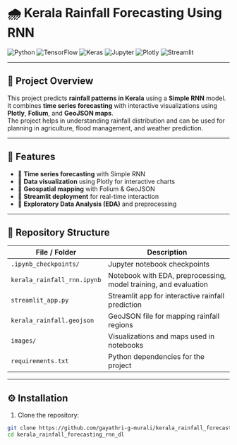 # 🌧️ Kerala Rainfall Forecasting Using RNN

![Python](https://img.shields.io/badge/Python-3.10-blue?style=flat-square&logo=python&logoColor=white)
![TensorFlow](https://img.shields.io/badge/TensorFlow-2.12-orange?style=flat-square&logo=tensorflow&logoColor=white)
![Keras](https://img.shields.io/badge/Keras-2.12-red?style=flat-square&logo=keras&logoColor=white)
![Jupyter](https://img.shields.io/badge/Jupyter-Notebook-orange?style=flat-square&logo=jupyter&logoColor=white)
![Plotly](https://img.shields.io/badge/Plotly-visualization-blue?style=flat-square&logo=plotly&logoColor=white)
![Streamlit](https://img.shields.io/badge/Streamlit-Deployed-red?style=flat-square&logo=streamlit&logoColor=white)

---

## 🌟 Project Overview
This project predicts **rainfall patterns in Kerala** using a **Simple RNN** model. It combines **time series forecasting** with interactive visualizations using **Plotly**, **Folium**, and **GeoJSON maps**.  
The project helps in understanding rainfall distribution and can be used for planning in agriculture, flood management, and weather prediction.

---

## 🚀 Features
- 🔹 **Time series forecasting** with Simple RNN  
- 🔹 **Data visualization** using Plotly for interactive charts  
- 🔹 **Geospatial mapping** with Folium & GeoJSON  
- 🔹 **Streamlit deployment** for real-time interaction  
- 🔹 **Exploratory Data Analysis (EDA)** and preprocessing  

---

## 📂 Repository Structure

| File / Folder | Description |
|---------------|-------------|
| `.ipynb_checkpoints/` | Jupyter notebook checkpoints |
| `kerala_rainfall_rnn.ipynb` | Notebook with EDA, preprocessing, model training, and evaluation |
| `streamlit_app.py` | Streamlit app for interactive rainfall prediction |
| `kerala_rainfall.geojson` | GeoJSON file for mapping rainfall regions |
| `images/` | Visualizations and maps used in notebooks |
| `requirements.txt` | Python dependencies for the project |

---

## ⚙️ Installation

1. Clone the repository:

```bash
git clone https://github.com/gayathri-g-murali/kerala_rainfall_forecasting_rnn_dl.git
cd kerala_rainfall_forecasting_rnn_dl
